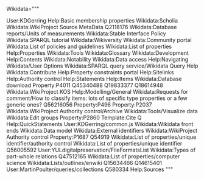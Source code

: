 Wikidata="""

User:KDGerring
Help:Basic membership properties
Wikidata:Scholia
Wikidata:WikiProject Source MetaData
Q2118176
Wikidata:Database reports/Units of measurements
Wikidata:Stable Interface Policy
Wikidata:SPARQL tutorial
Wikidata:Wikiversity
Wikidata:Community portal
Wikidata:List of policies and guidelines
Wikidata:List of properties
Help:Properties
Wikidata:Tools
Wikidata:Glossary
Wikidata:Development
Help:Contents
Wikidata:Notability
Wikidata:Data access
Help:Navigating Wikidata/User Options
Wikidata:SPARQL query service/Wikidata Query Help
Wikidata:Contribute
Help:Property constraints portal
Help:Sitelinks
Help:Authority control
Help:Statements
Help:Items
Wikidata:Database download
Property:P4011
Q45340488
Q19833377
Q18614948
Wikidata:WikiProject KOS
Help:Modelling/General
Wikidata:Requests for comment/How to classify items: lots of specific type properties or a few generic ones?
Q56216056
Property:P496
Property:P2037
Wikidata:WikiProject Authority control/Archive
Wikidata:Tools/Visualize data
Wikidata:Edit groups
Property:P2860
Template:Cite Q
Help:QuickStatements
User:KDGerring/common.js
Wikidata:Wikidata front ends
Wikidata:Data model
Wikidata:External identifiers
Wikidata:WikiProject Authority control
Property:P1687
Q54919
Wikidata:List of properties/unique identifier/authority control
Wikidata:List of properties/unique identifier
Q56005592
User:YULdigitalpreservation/FileFormatsList
Wikidata:Types of part-whole relations
Q47512165
Wikidata:List of properties/computer science
Wikidata:Lists/outlines/enwiki
Q15634466
Q14615401
User:MartinPoulter/queries/collections
Q580334
Help:Sources
"""

